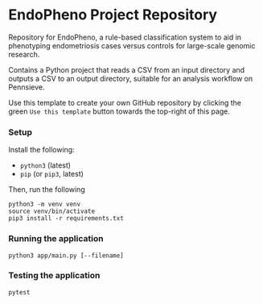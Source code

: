 # EndoPheno Project Repository
Repository for EndoPheno, a rule-based classification system to aid in phenotyping endometriosis cases versus controls for large-scale genomic research. 

Contains a Python project that reads a CSV from an input directory and
outputs a CSV to an output directory, suitable for an analysis workflow on Pennsieve.

Use this template to create your own GitHub repository by clicking the green
`Use this template` button towards the top-right of this page.

### Setup
Install the following:
- `python3` (latest)
- `pip` (or `pip3`, latest)

Then, run the following
```
python3 -m venv venv
source venv/bin/activate
pip3 install -r requirements.txt
```

### Running the application
```
python3 app/main.py [--filename]
```

### Testing the application
```
pytest
```
